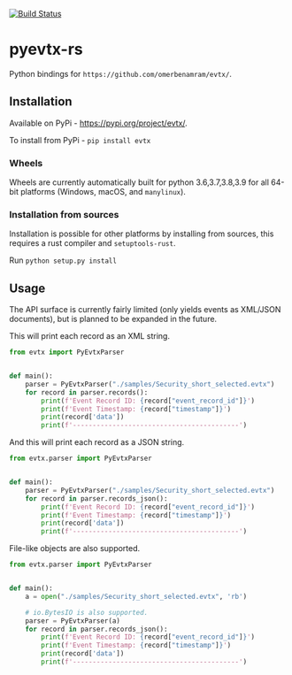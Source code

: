 [![Build Status](https://dev.azure.com/benamram/dfir/_apis/build/status/omerbenamram.pyevtx-rs?branchName=master)](https://dev.azure.com/benamram/evtx/_build/latest?definitionId=2&branchName=master)

# pyevtx-rs

Python bindings for `https://github.com/omerbenamram/evtx/`.

## Installation

Available on PyPi - https://pypi.org/project/evtx/.

To install from PyPi - `pip install evtx`

### Wheels
Wheels are currently automatically built for python 3.6,3.7,3.8,3.9 for all 64-bit platforms (Windows, macOS, and `manylinux`).

### Installation from sources
Installation is possible for other platforms by installing from sources, this requires a rust compiler and `setuptools-rust`.

Run `python setup.py install`

## Usage

The API surface is currently fairly limited (only yields events as XML/JSON documents), but is planned to be expanded in the future.


This will print each record as an XML string.

```python
from evtx import PyEvtxParser


def main():
    parser = PyEvtxParser("./samples/Security_short_selected.evtx")
    for record in parser.records():
        print(f'Event Record ID: {record["event_record_id"]}')
        print(f'Event Timestamp: {record["timestamp"]}')
        print(record['data'])
        print(f'------------------------------------------')
```


And this will print each record as a JSON string.

```python
from evtx.parser import PyEvtxParser


def main():
    parser = PyEvtxParser("./samples/Security_short_selected.evtx")
    for record in parser.records_json():
        print(f'Event Record ID: {record["event_record_id"]}')
        print(f'Event Timestamp: {record["timestamp"]}')
        print(record['data'])
        print(f'------------------------------------------')
```

File-like objects are also supported.

```python
from evtx.parser import PyEvtxParser


def main():
    a = open("./samples/Security_short_selected.evtx", 'rb')

    # io.BytesIO is also supported.
    parser = PyEvtxParser(a)
    for record in parser.records_json():
        print(f'Event Record ID: {record["event_record_id"]}')
        print(f'Event Timestamp: {record["timestamp"]}')
        print(record['data'])
        print(f'------------------------------------------')
```
